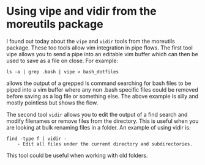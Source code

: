 # Using vipe and vidir from the moreutils package

I found out today about the `vipe` and `vidir` tools from the moreutils
package. These too tools allow vim integration in pipe flows. The first
tool vipe allows you to send a pipe into an editable vim buffer which
can then be used to save as a file on close. For example:

`ls -a | grep .bash | vipe > bash_dotfiles`

allows the output of a grepped ls command searching for bash files to be
piped into a vim buffer where any non .bash specific files could be
removed before saving as a log file or something else. The above example
is silly and mostly pointless but shows the flow.

The second tool `vidir` allows you to edit the output of a find search
and modify filenames or remove files from the directory. This is useful
when you are looking at bulk renaming files in a folder. An example of
using vidir is:

```
find -type f | vidir -
    - Edit all files under the current directory and subdirectories.
```

This tool could be useful when working with old folders.

